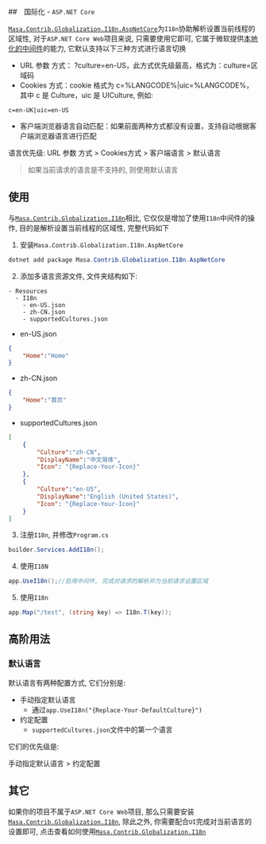 ##　国际化 - `ASP.NET Core`

[`Masa.Contrib.Globalization.I18n.AspNetCore`](https://www.nuget.org/packages/Masa.Contrib.Globalization.I18n.AspNetCore)为`I18n`协助解析设置当前线程的区域性, 对于`ASP.NET Core Web`项目来说, 只需要使用它即可, 它属于微软提供[本地化的中间件](https://learn.microsoft.com/zh-cn/aspnet/core/fundamentals/localization#localization-middleware)的能力, 它默认支持以下三种方式进行语言切换

* URL 参数 方式： ?culture=en-US，此方式优先级最高，格式为：culture=区域码
* Cookies 方式：cookie 格式为 c=%LANGCODE%|uic=%LANGCODE%，其中 c 是 Culture，uic 是 UICulture, 例如:

``` cookie
c=en-UK|uic=en-US
```

* 客户端浏览器语言自动匹配：如果前面两种方式都没有设置，支持自动根据客户端浏览器语言进行匹配

语言优先级: URL 参数 方式 > Cookies方式 > 客户端语言 > 默认语言

> 如果当前请求的语言是不支持的, 则使用默认语言

## 使用

与[`Masa.Contrib.Globalization.I18n`](/framework/building-blocks/globalization/i18n)相比, 它仅仅是增加了使用`I18n`中间件的操作, 目的是解析设置当前线程的区域性, 完整代码如下

1. 安装`Masa.Contrib.Globalization.I18n.AspNetCore`

``` powershell
dotnet add package Masa.Contrib.Globalization.I18n.AspNetCore
```

2. 添加多语言资源文件, 文件夹结构如下:

``` structure
- Resources
  - I18n
    - en-US.json
    - zh-CN.json
    - supportedCultures.json
```

* en-US.json

``` en-US.json
{
    "Home":"Home"
}
```

* zh-CN.json

``` zh-CN.json
{
    "Home":"首页"
}
```

* supportedCultures.json

``` supportedCultures.json
[
    {
        "Culture":"zh-CN",
        "DisplayName":"中文简体",
        "Icon": "{Replace-Your-Icon}"
    },
    {
        "Culture":"en-US",
        "DisplayName":"English (United States)",
        "Icon": "{Replace-Your-Icon}"
    }
]
```

3. 注册`I18n`, 并修改`Program.cs`

```csharp
builder.Services.AddI18n();
```

4. 使用`I18N`

```csharp
app.UseI18n();//启用中间件, 完成对请求的解析并为当前请求设置区域
```

5. 使用`I18n`

```csharp
app.Map("/test", (string key) => I18n.T(key));
```

## 高阶用法

### 默认语言

默认语言有两种配置方式, 它们分别是:

* 手动指定默认语言
    * 通过`app.UseI18n("{Replace-Your-DefaultCulture}")`
* 约定配置
    * `supportedCultures.json`文件中的第一个语言

它们的优先级是:

手动指定默认语言 > 约定配置

## 其它

如果你的项目不属于`ASP.NET Core Web`项目, 那么只需要安装[`Masa.Contrib.Globalization.I18n`](https://www.nuget.org/packages/Masa.Contrib.Globalization.I18n), 除此之外, 你需要配合`UI`完成对当前语言的设置即可, 点击查看如何使用[`Masa.Contrib.Globalization.I18n`](/framework/building-blocks/globalization/i18n)